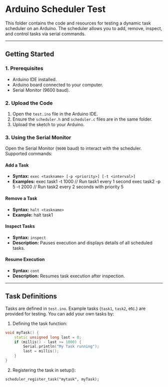 # Arduino Scheduler Test

This folder contains the code and resources for testing a dynamic task scheduler on an Arduino. The scheduler allows you to add, remove, inspect, and control tasks via serial commands.


---

## **Getting Started**

### **1. Prerequisites**
- Arduino IDE installed.
- Arduino board connected to your computer.
- Serial Monitor (9600 baud).

### **2. Upload the Code**
1. Open the `test.ino` file in the Arduino IDE.
2. Ensure the `scheduler.h` and `scheduler.c` files are in the same folder.
3. Upload the sketch to your Arduino.

### **3. Using the Serial Monitor**
Open the Serial Monitor (`9600` baud) to interact with the scheduler. Supported commands:

#### **Add a Task**
- **Syntax:** `exec <taskname> [-p <priority>] [-t <interval>]`
- **Examples:**
exec task1 -t 1000 // Run task1 every 1 second
exec task2 -p 5 -t 2000 // Run task2 every 2 seconds with priority 5

#### **Remove a Task**
- **Syntax:** `halt <taskname>`
- **Example:**
halt task1

#### **Inspect Tasks**
- **Syntax:** `inspect`
- **Description:** Pauses execution and displays details of all scheduled tasks.

#### **Resume Execution**
- **Syntax:** `cont`
- **Description:** Resumes task execution after inspection.

---

## **Task Definitions**
Tasks are defined in `test.ino`. Example tasks (`task1`, `task2`, etc.) are provided for testing. You can add your own tasks by:
1. Defining the task function:
 ```cpp
 void myTask() {
     static unsigned long last = 0;
     if (millis() - last >= 1000) {
         Serial.println("My Task running");
         last = millis();
     }
 }
```

2. Registering the task in setup():
   
`scheduler_register_task("mytask", myTask);`
